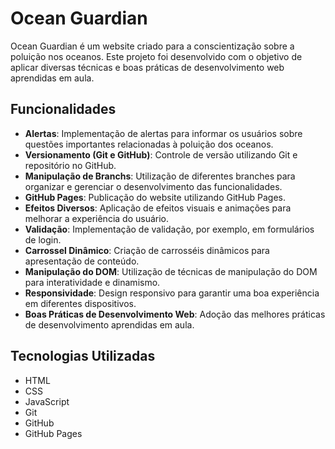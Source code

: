 # Ocean Guardian

Ocean Guardian é um website criado para a conscientização sobre a poluição nos oceanos. Este projeto foi desenvolvido com o objetivo de aplicar diversas técnicas e boas práticas de desenvolvimento web aprendidas em aula.

## Funcionalidades

- **Alertas**: Implementação de alertas para informar os usuários sobre questões importantes relacionadas à poluição dos oceanos.
- **Versionamento (Git e GitHub)**: Controle de versão utilizando Git e repositório no GitHub.
- **Manipulação de Branchs**: Utilização de diferentes branches para organizar e gerenciar o desenvolvimento das funcionalidades.
- **GitHub Pages**: Publicação do website utilizando GitHub Pages.
- **Efeitos Diversos**: Aplicação de efeitos visuais e animações para melhorar a experiência do usuário.
- **Validação**: Implementação de validação, por exemplo, em formulários de login.
- **Carrossel Dinâmico**: Criação de carrosséis dinâmicos para apresentação de conteúdo.
- **Manipulação do DOM**: Utilização de técnicas de manipulação do DOM para interatividade e dinamismo.
- **Responsividade**: Design responsivo para garantir uma boa experiência em diferentes dispositivos.
- **Boas Práticas de Desenvolvimento Web**: Adoção das melhores práticas de desenvolvimento aprendidas em aula.

## Tecnologias Utilizadas

- HTML
- CSS
- JavaScript
- Git
- GitHub
- GitHub Pages
